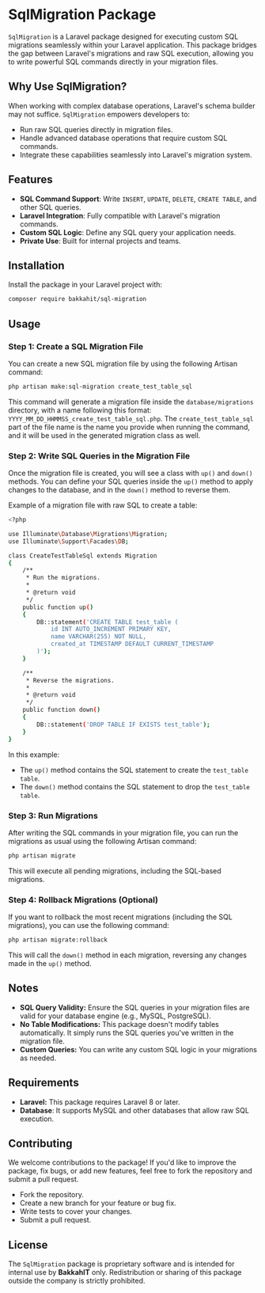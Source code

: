 # SqlMigration Package

`SqlMigration` is a Laravel package designed for executing custom SQL migrations seamlessly within your Laravel application. This package bridges the gap between Laravel's migrations and raw SQL execution, allowing you to write powerful SQL commands directly in your migration files.

## Why Use SqlMigration?

When working with complex database operations, Laravel's schema builder may not suffice. `SqlMigration` empowers developers to:
- Run raw SQL queries directly in migration files.
- Handle advanced database operations that require custom SQL commands.
- Integrate these capabilities seamlessly into Laravel's migration system.

## Features

- **SQL Command Support**: Write `INSERT`, `UPDATE`, `DELETE`, `CREATE TABLE`, and other SQL queries.
- **Laravel Integration**: Fully compatible with Laravel's migration commands.
- **Custom SQL Logic**: Define any SQL query your application needs.
- **Private Use**: Built for internal projects and teams.

## Installation

Install the package in your Laravel project with:

```bash
composer require bakkahit/sql-migration
```

## Usage
### Step 1: Create a SQL Migration File
You can create a new SQL migration file by using the following Artisan command:

```bash
php artisan make:sql-migration create_test_table_sql
```
This command will generate a migration file inside the `database/migrations` directory, with a name following this format: `YYYY_MM_DD_HHMMSS_create_test_table_sql.php`. The `create_test_table_sql` part of the file name is the name you provide when running the command, and it will be used in the generated migration class as well.


### Step 2: Write SQL Queries in the Migration File
Once the migration file is created, you will see a class with `up()` and `down()` methods. You can define your SQL queries inside the `up()` method to apply changes to the database, and in the `down()` method to reverse them.

Example of a migration file with raw SQL to create a table:
```bash
<?php

use Illuminate\Database\Migrations\Migration;
use Illuminate\Support\Facades\DB;

class CreateTestTableSql extends Migration
{
    /**
     * Run the migrations.
     *
     * @return void
     */
    public function up()
    {
        DB::statement('CREATE TABLE test_table (
            id INT AUTO_INCREMENT PRIMARY KEY,
            name VARCHAR(255) NOT NULL,
            created_at TIMESTAMP DEFAULT CURRENT_TIMESTAMP
        )');
    }

    /**
     * Reverse the migrations.
     *
     * @return void
     */
    public function down()
    {
        DB::statement('DROP TABLE IF EXISTS test_table');
    }
}
```
In this example:
- The `up()` method contains the SQL statement to create the `test_table table`.
- The `down()` method contains the SQL statement to drop the `test_table table`.


### Step 3: Run Migrations
After writing the SQL commands in your migration file, you can run the migrations as usual using the following Artisan command:
```bash
php artisan migrate
```
This will execute all pending migrations, including the SQL-based migrations.

### Step 4: Rollback Migrations (Optional)
If you want to rollback the most recent migrations (including the SQL migrations), you can use the following command:
```bash
php artisan migrate:rollback
```
This will call the `down()` method in each migration, reversing any changes made in the `up()` method.

## Notes
- **SQL Query Validity:** Ensure the SQL queries in your migration files are valid for your database engine (e.g., MySQL, PostgreSQL).
- **No Table Modifications:** This package doesn't modify tables automatically. It simply runs the SQL queries you've written in the migration file.
- **Custom Queries:** You can write any custom SQL logic in your migrations as needed.

## Requirements
- **Laravel:** This package requires Laravel 8 or later.
- **Database**: It supports MySQL and other databases that allow raw SQL execution.

## Contributing
We welcome contributions to the package! If you'd like to improve the package, fix bugs, or add new features, feel free to fork the repository and submit a pull request.

- Fork the repository.
- Create a new branch for your feature or bug fix.
- Write tests to cover your changes.
- Submit a pull request.

## License

The `SqlMigration` package is proprietary software and is intended for internal use by **BakkahIT** only. Redistribution or sharing of this package outside the company is strictly prohibited.
